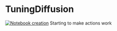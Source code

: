 # TuningDiffusion

[![Notebook creation](https://github.com/VitorSamuelBrito/TuningDiffusion/actions/workflows/start.yml/badge.svg)](https://github.com/VitorSamuelBrito/TuningDiffusion/actions/workflows/start.yml)
Starting to make actions work
